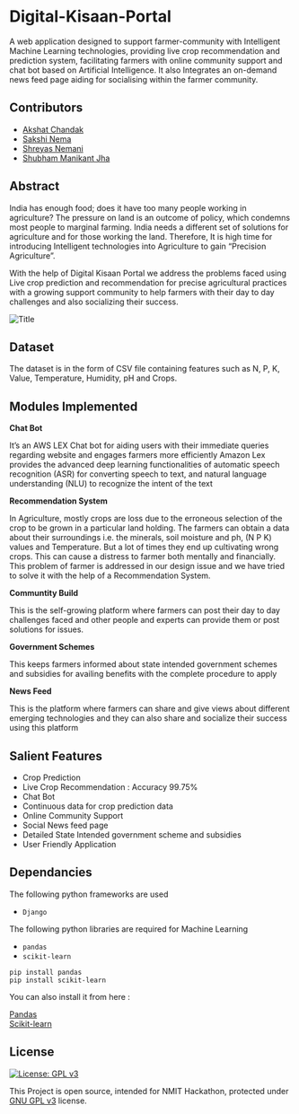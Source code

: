 # Digital-Kisaan-Portal


A web application designed to support farmer-community with Intelligent Machine Learning technologies, providing live crop recommendation and prediction system, facilitating farmers with online community support and chat bot based on Artificial Intelligence. It also Integrates an on-demand news feed page aiding for socialising within the farmer community. 




## Contributors

* [Akshat Chandak](https://github.com/chandakakshat)
* [Sakshi Nema](https://github.com/sakshinema)
* [Shreyas Nemani](https://github.com/superb-shreyas)
* [Shubham Manikant Jha](https://github.com/shubhamjha-cse)

## Abstract


India has enough food; does it have too many people working in agriculture? The pressure on land is an outcome of policy, which condemns most people to marginal farming. India needs a different set of solutions for agriculture and for those working the land. Therefore, It is high time for introducing Intelligent technologies into Agriculture to gain “Precision Agriculture”.

With the help of Digital Kisaan Portal we address the problems faced using Live crop prediction and recommendation for precise agricultural practices with a growing support community to help farmers with their day to day challenges and also socializing their success.


![](resources/theme.jpg "Title")

## Dataset

The dataset is in the form of CSV file  containing features such as N, P, K, Value, Temperature, Humidity, pH and Crops.


## Modules Implemented

**Chat Bot**

It’s an AWS LEX Chat bot for aiding users with their immediate queries regarding website and engages farmers more efficiently 
Amazon Lex provides the advanced deep learning functionalities of automatic speech recognition (ASR) for converting speech to text, and natural language understanding (NLU) to recognize the intent of the text

**Recommendation System**  
  
In Agriculture, mostly crops are loss due to the erroneous selection of the crop to be grown in a particular land holding. The farmers can obtain a data about their surroundings i.e. the minerals, soil moisture and ph, (N P K) values and Temperature. But a lot of times they end up cultivating wrong crops. This can cause a distress to farmer both mentally and financially.
This problem of farmer is addressed in our design issue and we have tried to solve it with the help of a Recommendation System. 

**Communtity Build**  

This is the self-growing platform where farmers can post their day to day challenges faced and other people and experts can provide them or post solutions for issues.

**Government Schemes**  

This keeps farmers informed about state intended government schemes and subsidies for availing benefits with the complete procedure to apply  

**News Feed**  

This is the platform where farmers can share and give views about different emerging technologies and they can also share and socialize their success using this platform


## Salient Features

* Crop Prediction
* Live Crop Recommendation : Accuracy 99.75%
* Chat Bot
* Continuous data for crop prediction data
* Online Community Support 
* Social News feed page
* Detailed State Intended government scheme and subsidies 
* User Friendly Application



## Dependancies

The following python frameworks are used
* ```Django```


The following python libraries are required for Machine Learning
* ```pandas```
* ```scikit-learn```

~~~
pip install pandas
pip install scikit-learn
~~~

You can also install it from here :

[Pandas](https://pandas.pydata.org/)  
[Scikit-learn](https://scikit-learn.org/stable/install.html)




##  License

[![License: GPL v3](https://img.shields.io/badge/License-GPLv3-blue.svg)](https://www.gnu.org/licenses/gpl-3.0)

This Project is open source, intended for NMIT Hackathon, protected under [GNU GPL v3](https://opensource.org/licenses/MIThttps://www.gnu.org/licenses/gpl-3.0) license.
